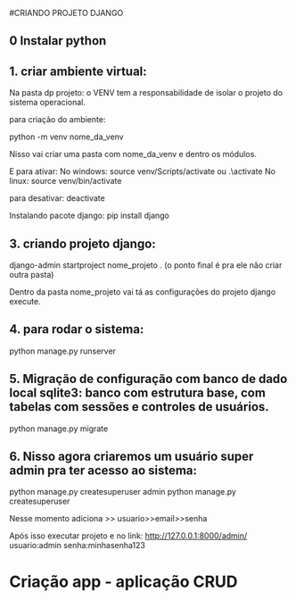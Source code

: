 #CRIANDO PROJETO DJANGO

## 0 Instalar python

## 1. criar ambiente virtual:

Na pasta dp projeto:
o VENV tem a responsabilidade de isolar o projeto do sistema operacional.

para criação do ambiente:

python -m venv nome_da_venv

Nisso vai criar uma pasta com nome_da_venv e dentro os módulos.

E para ativar:
No windows: source venv/Scripts/activate ou .\activate
No linux: source venv/bin/activate

para desativar: deactivate


Instalando pacote django:
pip install django

## 3. criando projeto django:
django-admin startproject nome_projeto . (o ponto final é pra ele não criar outra pasta)

Dentro da pasta nome_projeto vai tá as configurações do projeto django execute.

## 4. para rodar o sistema:
python manage.py runserver

## 5. Migração de configuração com banco de dado local sqlite3: banco com estrutura base, com tabelas com sessões e controles de usuários.
python manage.py migrate

## 6. Nisso agora criaremos um usuário super admin pra ter acesso ao sistema:
python manage.py createsuperuser admin
python manage.py createsuperuser 

Nesse momento adiciona >> usuario>>email>>senha

Após isso executar projeto e no link: http://127.0.0.1:8000/admin/
usuario:admin 
senha:minhasenha123

# Criação app - aplicação CRUD
